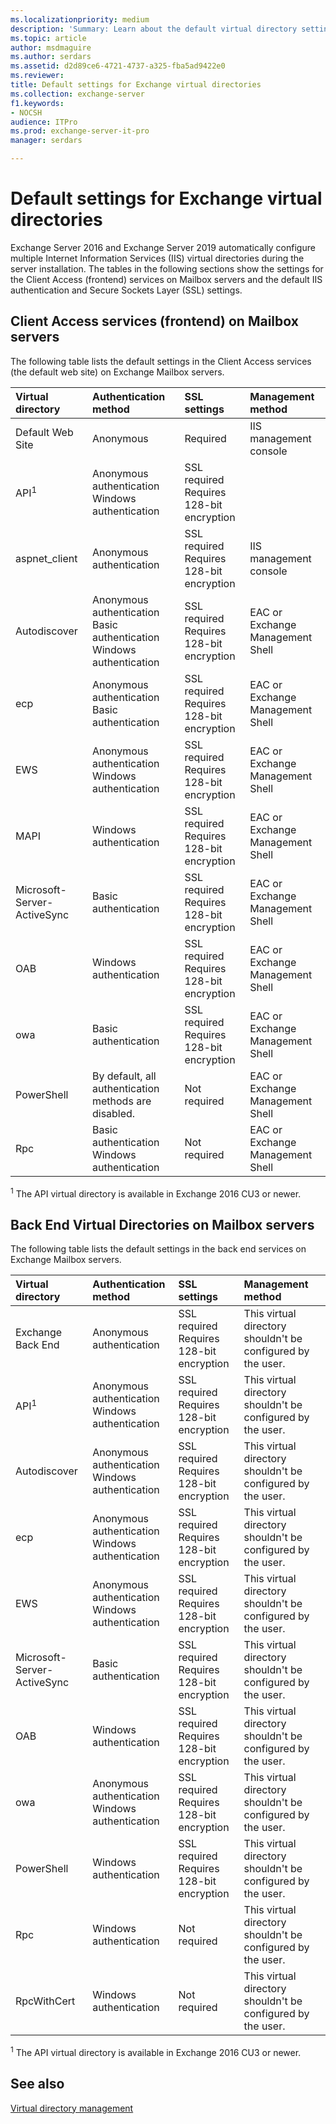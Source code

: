 ```yaml
---
ms.localizationpriority: medium
description: 'Summary: Learn about the default virtual directory settings on Mailbox servers in Exchange 2016 and Exchange 2019.'
ms.topic: article
author: msdmaguire
ms.author: serdars
ms.assetid: d2d89ce6-4721-4737-a325-fba5ad9422e0
ms.reviewer: 
title: Default settings for Exchange virtual directories
ms.collection: exchange-server
f1.keywords:
- NOCSH
audience: ITPro
ms.prod: exchange-server-it-pro
manager: serdars

---
```


# Default settings for Exchange virtual directories

Exchange Server 2016 and Exchange Server 2019 automatically configure multiple Internet Information Services (IIS) virtual directories during the server installation. The tables in the following sections show the settings for the Client Access (frontend) services on Mailbox servers and the default IIS authentication and Secure Sockets Layer (SSL) settings.

## Client Access services (frontend) on Mailbox servers

The following table lists the default settings in the Client Access services (the default web site) on Exchange Mailbox servers.

|**Virtual directory**|**Authentication method**|**SSL settings**|**Management method**|
|:-----|:-----|:-----|:-----|
|Default Web Site|Anonymous|Required|IIS management console|
|API<sup>1</sup>|Anonymous authentication <br/> Windows authentication|SSL required <br/> Requires 128-bit encryption||
|aspnet_client|Anonymous authentication|SSL required <br/> Requires 128-bit encryption|IIS management console|
|Autodiscover|Anonymous authentication <br/> Basic authentication <br/> Windows authentication|SSL required <br/> Requires 128-bit encryption|EAC or Exchange Management Shell|
|ecp|Anonymous authentication <br/> Basic authentication|SSL required <br/> Requires 128-bit encryption|EAC or Exchange Management Shell|
|EWS|Anonymous authentication <br/> Windows authentication|SSL required <br/> Requires 128-bit encryption|EAC or Exchange Management Shell|
|MAPI|Windows authentication|SSL required <br/> Requires 128-bit encryption|EAC or Exchange Management Shell|
|Microsoft-Server-ActiveSync|Basic authentication|SSL required <br/> Requires 128-bit encryption|EAC or Exchange Management Shell|
|OAB|Windows authentication|SSL required <br/> Requires 128-bit encryption|EAC or Exchange Management Shell|
|owa|Basic authentication|SSL required <br/> Requires 128-bit encryption|EAC or Exchange Management Shell|
|PowerShell|By default, all authentication methods are disabled.|Not required|EAC or Exchange Management Shell|
|Rpc|Basic authentication <br/> Windows authentication|Not required|EAC or Exchange Management Shell|

<sup>1</sup> The API virtual directory is available in Exchange 2016 CU3 or newer.

## Back End Virtual Directories on Mailbox servers

The following table lists the default settings in the back end services on Exchange Mailbox servers.

|**Virtual directory**|**Authentication method**|**SSL settings**|**Management method**|
|:-----|:-----|:-----|:-----|
|Exchange Back End|Anonymous authentication|SSL required <br/> Requires 128-bit encryption|This virtual directory shouldn't be configured by the user.|
|API<sup>1</sup>|Anonymous authentication <br/> Windows authentication|SSL required <br/> Requires 128-bit encryption|This virtual directory shouldn't be configured by the user.|
|Autodiscover|Anonymous authentication <br/> Windows authentication|SSL required <br/> Requires 128-bit encryption|This virtual directory shouldn't be configured by the user.|
|ecp|Anonymous authentication <br/> Windows authentication|SSL required <br/> Requires 128-bit encryption|This virtual directory shouldn't be configured by the user.|
|EWS|Anonymous authentication <br/> Windows authentication|SSL required <br/> Requires 128-bit encryption|This virtual directory shouldn't be configured by the user.|
|Microsoft-Server-ActiveSync|Basic authentication|SSL required <br/> Requires 128-bit encryption|This virtual directory shouldn't be configured by the user.|
|OAB|Windows authentication|SSL required <br/> Requires 128-bit encryption|This virtual directory shouldn't be configured by the user.|
|owa|Anonymous authentication <br/> Windows authentication|SSL required <br/> Requires 128-bit encryption|This virtual directory shouldn't be configured by the user.|
|PowerShell|Windows authentication|SSL required <br/> Requires 128-bit encryption|This virtual directory shouldn't be configured by the user.|
|Rpc|Windows authentication|Not required|This virtual directory shouldn't be configured by the user.|
|RpcWithCert|Windows authentication|Not required|This virtual directory shouldn't be configured by the user.|

<sup>1</sup> The API virtual directory is available in Exchange 2016 CU3 or newer.

## See also

[Virtual directory management](../../ExchangeServer2013/virtual-directory-management-exchange-2013-help.md)